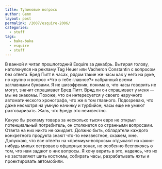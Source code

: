 ```yaml
---
title: Тупиковые вопросы
author: Genn
layout: post
permalink: /2007/esquire-2006/
categories:
  - stuff
tags:
  - baka-baka
  - esquire
  - stuff
---
```

В ванной я читал прошлогодний Esquire за декабрь. Вытирая голову, натолкнулся на рекламу Tag Heuer или Vacheron Constantin с вопросом без ответа. Бред Питт в часах, рядом такие же часы как у него на руке, но крупно и вопрос «Что в тебе главное?» набранный всеми заглавными буквами. Я не шизофреник, понимаю, что часы говорить не могут, значит спрашивает Бред Питт. Вряд ли он спрашивает у меня — мы не знакомы. Похоже, что он интересуется у своего наручного автоматического хронографа, что же в том главного. Подозреваю, что даже несмотря на умную начинку и турбийон, часы еще не умеют разговаривать. Жаль, что Бреду это неизвестно.  
<!--more-->

  
Какую бы рекламу товара за несколько тысяч евро не открыл потенциальный потребитель, он столкнется со странными вопросами. Ответа на них никто не ожидает. Должно быть, обладатели каждого конкретного продукта знают что-то неизвестное, скажем, мне. Допускаю, что все ответы на «премиум-вопросы» отдыхают на каких-нибудь милых островах в офшорных зонах, не особенно беспокоясь о том, что нам задают о них вопросы. Я хочу верить в это, надеясь, что их не заставляют шить костюмы, собирать часы, разрабатывать яхты и проектировать автомобили.